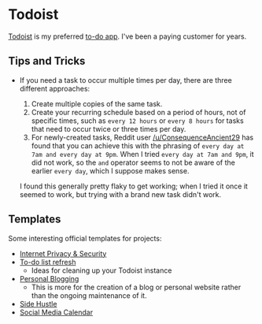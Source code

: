# Todoist

[Todoist](https://todoist.com) is my preferred [to-do
app](/productivity/to-do.md). I've been a paying customer for years.

## Tips and Tricks

- If you need a task to occur multiple times per day, there are three different
  approaches:

  1. Create multiple copies of the same task.
  2. Create your recurring schedule based on a period of hours, not of specific
  times, such as `every 12 hours` or `every 8 hours` for tasks that need to
  occur twice or three times per day.
  3. For newly-created tasks, Reddit user
  [/u/ConsequenceAncient29](https://www.reddit.com/r/todoist/comments/8gxsdx/recurring_twice_daily/hz4kn4b/)
  has found that you can achieve this with the phrasing of `every day at 7am and
  every day at 9pm`. When I tried `every day at 7am and 9pm`, it did not work,
  so the `and` operator seems to not be aware of the earlier `every day`, which
  I suppose makes sense.

  I found this generally pretty flaky to get working; when I tried it once it
  seemed to work, but trying with a brand new task didn't work.

## Templates

Some interesting official templates for projects:

- [Internet Privacy &
    Security](https://todoist.com/templates/internet-privacy-security)
- [To-do list refresh](https://todoist.com/templates/todoist-refresh)
  - Ideas for cleaning up your Todoist instance
- [Personal Blogging](https://todoist.com/templates/personal-blogging)
  - This is more for the creation of a blog or personal website rather than the
      ongoing maintenance of it.
- [Side Hustle](https://todoist.com/templates/side-hustle)
- [Social Media Calendar](https://todoist.com/templates/social-media-calendar)

